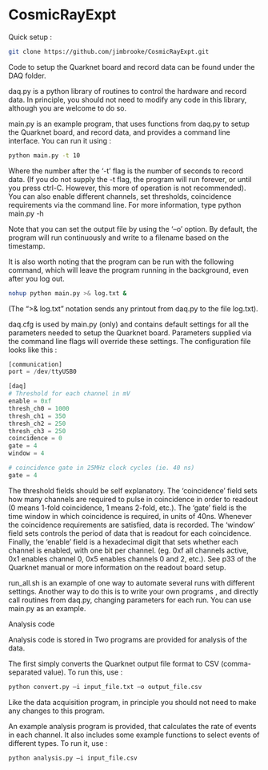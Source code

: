 # CosmicRayExpt

Quick setup :

```bash
git clone https://github.com/jimbrooke/CosmicRayExpt.git
```



Code to setup the Quarknet board and record data can be found under the DAQ folder.

daq.py is a python library of routines to control the hardware and record data.  In principle, you should not need to modify any code in this library, although you are welcome to do so.

main.py is an example program, that uses functions from daq.py to setup the Quarknet board, and record data, and provides a command line interface.  You can run it using :
```bash
python main.py -t 10
```
Where the number after the ‘-t’ flag is the number of seconds to record data.  (If you do not supply the -t flag, the program will run forever, or until you press ctrl-C.  However, this more of operation is not recommended).  You can also enable different channels, set thresholds, coincidence requirements via the command line.  For more information, type
python main.py -h

Note that you can set the output file by using the ‘–o’ option.  By default, the program will run continuously and write to a filename based on the timestamp.  

It is also worth noting that the program can be run with the following command, which will leave the program running in the background, even after you log out.
```bash
nohup python main.py >& log.txt &
```
(The “>& log.txt” notation sends any printout from daq.py to the file log.txt).

daq.cfg is used by main.py (only) and contains default settings for all the parameters needed to setup the Quarknet board.  Parameters supplied via the command line flags will override these settings.  The configuration file looks like this :
```python
[communication]
port = /dev/ttyUSB0

[daq]
# Threshold for each channel in mV
enable = 0xf
thresh_ch0 = 1000
thresh_ch1 = 350
thresh_ch2 = 250
thresh_ch3 = 250
coincidence = 0
gate = 4
window = 4

# coincidence gate in 25MHz clock cycles (ie. 40 ns)
gate = 4
```

The threshold fields should be self explanatory.  The ‘coincidence’ field sets how many channels are required to pulse in coincidence in order to readout (0 means 1-fold coincidence, 1 means 2-fold, etc.).  The ‘gate’ field is the time window in which coincidence is required, in units of 40ns.  Whenever the coincidence requirements are satisfied, data is recorded.  The ‘window’ field sets controls the period of data that is readout for each coincidence.  Finally, the ‘enable’ field is a hexadecimal digit that sets whether each channel is enabled, with one bit per channel.  (eg. 0xf all channels active, 0x1 enables channel 0, 0x5 enables channels 0 and 2, etc.).  See p33 of the Quarknet manual or more information on the readout board setup.

run_all.sh is an example of one way to automate several runs with different settings.  Another way to do this is to write your own programs , and directly call routines from daq.py, changing parameters for each run.  You can use main.py as an example. 


Analysis code

Analysis code is stored in 
Two programs are provided for analysis of the data.

The first simply converts the Quarknet output file format to CSV (comma-separated value). To run this, use :
```bash
python convert.py –i input_file.txt –o output_file.csv 
```
Like the data acquisition program, in principle you should not need to make any changes to this program.

An example analysis program is provided, that calculates the rate of events in each channel.  It also includes some example functions to select events of different types.  To run it, use :
```bash
python analysis.py –i input_file.csv
```
